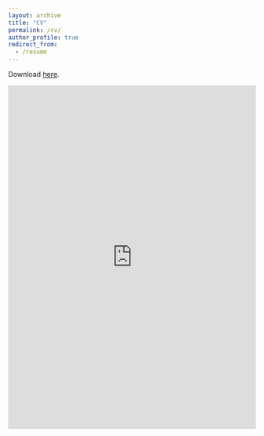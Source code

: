 ```yaml
---
layout: archive
title: "CV"
permalink: /cv/
author_profile: true
redirect_from:
  - /resume
---
```


<meta name="description" content="Giovanni van Empel's CV.">

Download [here](https://gvanempel.github.io/files/Giovanni_CV.pdf). <br/>

[//]: # (<iframe src="http://docs.google.com/gview?url=https://gvanempel.github.io/files/Giovanni_CV.pdf&embedded=true" style="width:718px; height:700px;" frameborder="0"></iframe>)

<iframe src="https://docs.google.com/gview?url=https://gvanempel.github.io/files/Giovanni_CV.pdf&embedded=true" style="width:100%; height:700px" frameborder="0"></iframe>
